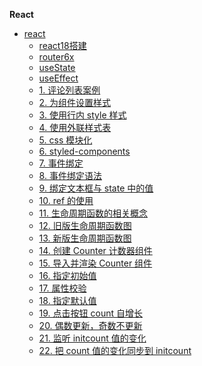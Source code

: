 **React**

- [react](/react/index)
    - [react18搭建](react/react18搭建)
    - [router6x](react/router6x)
    - [useState](react/useState)
    - [useEffect](react/us)
    - [1. 评论列表案例](/react/section1)
    - [2. 为组件设置样式](/react/section2)
    - [3. 使用行内 style 样式](/react/section2-1)
    - [4. 使用外联样式表](/react/section2-2)
    - [5. css 模块化](/react/section2-3)
    - [6. styled-components](/react/section2-4)
    - [7. 事件绑定](/react/section3)
    - [8. 事件绑定语法](/react/section3-1)
    - [9. 绑定文本框与 state 中的值](/react/section3-2)
    - [10. ref 的使用](/react/section3-3)
    - [11. 生命周期函数的相关概念](/react/section4-1)
    - [12. 旧版生命周期函数图](/react/section4-2)
    - [13. 新版生命周期函数图](/react/section4-3)
    - [14. 创建 Counter 计数器组件](/react/section5-1)
    - [15. 导入并渲染 Counter 组件](/react/section5-2)
    - [16. 指定初始值](/react/section5-3)
    - [17. 属性校验](/react/section5-4)
    - [18. 指定默认值](/react/section5-5)
    - [19. 点击按钮 count 自增长](/react/section5-6)
    - [20. 偶数更新，奇数不更新](/react/section5-7)
    - [21. 监听 initcount 值的变化](/react/section5-8)
    - [22. 把 count 值的变化同步到 initcount](/react/section5-9)


<style>
   .sidebar-nav p:first-child {
        text-align: center;
    }
  .sidebar-nav strong {
    font-size: 20px;
  }
</style>
